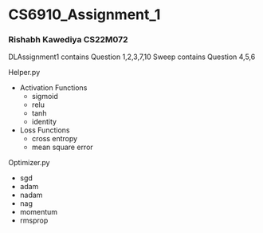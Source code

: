 # CS6910_Assignment_1
### Rishabh Kawediya CS22M072

DLAssignment1 contains Question 1,2,3,7,10
Sweep contains Question 4,5,6

Helper.py 
- Activation Functions
    - sigmoid
    - relu
    - tanh
    - identity
- Loss Functions
    - cross entropy
    - mean square error
    
Optimizer.py
  - sgd
  - adam
  - nadam
  - nag
  - momentum
  - rmsprop
  

  
  
  
    
   



